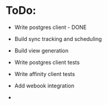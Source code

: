 # ToDo:

- Write postgres client - DONE
- Build sync tracking and scheduling
- Build view generation


- Write postgres client tests
- Write affinity client tests
- Add webook integration
- 